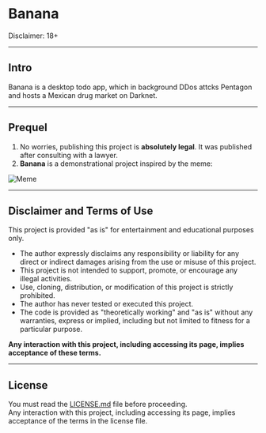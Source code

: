 # Banana

Disclaimer: 18+ 

---
## Intro

Banana is a desktop todo app, which in background DDos attcks Pentagon and hosts a Mexican drug market on Darknet. 

---
## Prequel

1. No worries, publishing this project is **absolutely legal**. It was published after consulting with a lawyer.
2. **Banana** is a demonstrational project inspired by the meme:

![Meme](https://img.ifunny.co/images/5338b7f02b59902cc069a515a79ea08c7edcaca845608e0889812c30932969ad_1.jpg)

---

## Disclaimer and Terms of Use

This project is provided "as is" for entertainment and educational purposes only.

- The author expressly disclaims any responsibility or liability for any direct or indirect damages arising from the use or misuse of this project.  
- This project is not intended to support, promote, or encourage any illegal activities.  
- Use, cloning, distribution, or modification of this project is strictly prohibited.  
- The author has never tested or executed this project.  
- The code is provided as "theoretically working" and "as is" without any warranties, express or implied, including but not limited to fitness for a particular purpose.

**Any interaction with this project, including accessing its page, implies acceptance of these terms.**

---

## License

You must read the [LICENSE.md](LICENSE.md) file before proceeding.  
Any interaction with this project, including accessing its page, implies acceptance of the terms in the license file.
